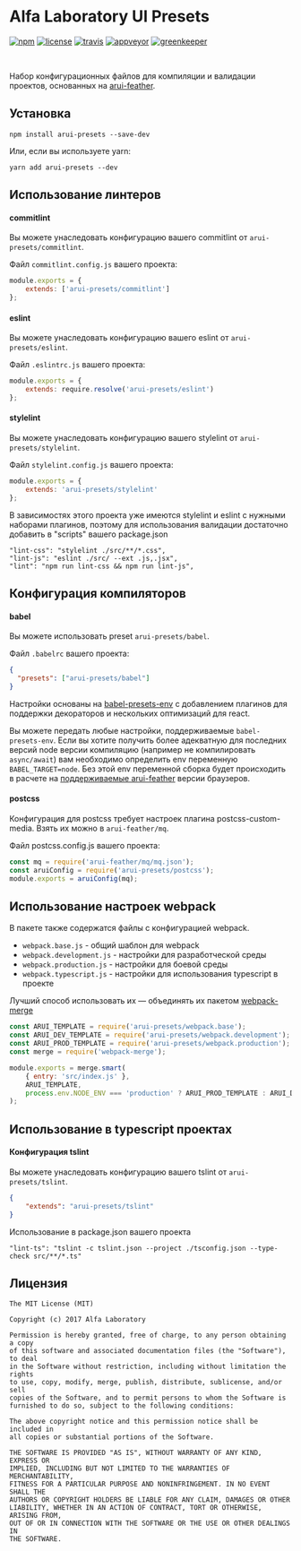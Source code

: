 Alfa Laboratory UI Presets
==========================

[![npm][npm-img]][npm]
[![license][license-img]][license]
[![travis][travis-img]][travis]
[![appveyor][appveyor-img]][appveyor]
[![greenkeeper][greenkeeper-img]][greenkeeper]

[appveyor]:        https://ci.appveyor.com/project/teryaew/arui-presets
[appveyor-img]:    https://img.shields.io/appveyor/ci/teryaew/arui-presets/master.svg?label=win
[greenkeeper]:     https://greenkeeper.io
[greenkeeper-img]: https://badges.greenkeeper.io/alfa-laboratory/arui-presets.svg
[license]:         https://opensource.org/licenses/MIT
[license-img]:     https://img.shields.io/badge/License-MIT-brightgreen.svg
[npm-img]:         https://img.shields.io/npm/v/arui-presets.svg
[npm]:             https://www.npmjs.org/package/arui-presets
[travis]:          https://travis-ci.org/alfa-laboratory/arui-presets?branch=master
[travis-img]:      https://img.shields.io/travis/alfa-laboratory/arui-presets/master.svg?label=unix

<br />

Набор конфигурационных файлов для компиляции и валидации проектов, основанных на [arui-feather](https://github.com/alfa-laboratory/arui-feather).

Установка
---------
```
npm install arui-presets --save-dev
```

Или, если вы используете yarn:
```
yarn add arui-presets --dev
```

Использование линтеров
----------------------

#### commitlint
Вы можете унаследовать конфигурацию вашего commitlint от `arui-presets/commitlint`.


Файл `commitlint.config.js` вашего проекта:
```js
module.exports = {
    extends: ['arui-presets/commitlint']
};
```


#### eslint
Вы можете унаследовать конфигурацию вашего eslint от `arui-presets/eslint`.


Файл `.eslintrc.js` вашего проекта:
```js
module.exports = {
    extends: require.resolve('arui-presets/eslint')
};
```

#### stylelint
Вы можете унаследовать конфигурацию вашего stylelint от `arui-presets/stylelint`.


Файл `stylelint.config.js` вашего проекта:
```js
module.exports = {
    extends: 'arui-presets/stylelint'
};
```

В зависимостях этого проекта уже имеются stylelint и eslint с нужными наборами плагинов, поэтому
для использования валидации достаточно добавить в "scripts" вашего package.json
```
"lint-css": "stylelint ./src/**/*.css",
"lint-js": "eslint ./src/ --ext .js,.jsx",
"lint": "npm run lint-css && npm run lint-js",
```

Конфигурация компиляторов
-------------------------

#### babel
Вы можете использовать preset `arui-presets/babel`.


Файл `.babelrc` вашего проекта:
```json
{
  "presets": ["arui-presets/babel"]
}
```

Настройки основаны на [babel-presets-env](https://babeljs.io/docs/plugins/preset-env/) с добавлением плагинов для 
поддержки декораторов и нескольких оптимизаций для react.

Вы можете передать любые настройки, поддерживаемые `babel-presets-env`.
Если вы хотите получить более адекватную для последних версий node версии компиляцию
(например не компилировать `async/await`) вам необходимо определить env переменную `BABEL_TARGET=node`.
Без этой env переменной сборка будет происходить в расчете на [поддерживаемые arui-feather](https://github.com/alfa-laboratory/arui-feather#%D0%9F%D0%BE%D0%B4%D0%B4%D0%B5%D1%80%D0%B6%D0%B8%D0%B2%D0%B0%D0%B5%D0%BC%D1%8B%D0%B5-%D0%B1%D1%80%D0%B0%D1%83%D0%B7%D0%B5%D1%80%D1%8B)
версии браузеров.  


#### postcss
Конфигурация для postcss требует настроек плагина postcss-custom-media. Взять их можно в `arui-feather/mq`.

Файл postcss.config.js вашего проекта:
```js
const mq = require('arui-feather/mq/mq.json');
const aruiConfig = require('arui-presets/postcss');
module.exports = aruiConfig(mq);
```

Использование настроек webpack
------------------------------

В пакете также содержатся файлы с конфигурацией webpack.

- `webpack.base.js` - общий шаблон для webpack
- `webpack.development.js` - настройки для разработческой среды
- `webpack.production.js` - настройки для боевой среды
- `webpack.typescript.js` - настройки для использования typescript в проекте

Лучший способ использовать их — объединять их пакетом [webpack-merge](https://github.com/survivejs/webpack-merge)

```js
const ARUI_TEMPLATE = require('arui-presets/webpack.base');
const ARUI_DEV_TEMPLATE = require('arui-presets/webpack.development');
const ARUI_PROD_TEMPLATE = require('arui-presets/webpack.production');
const merge = require('webpack-merge');

module.exports = merge.smart(
    { entry: 'src/index.js' },
    ARUI_TEMPLATE,
    process.env.NODE_ENV === 'production' ? ARUI_PROD_TEMPLATE : ARUI_DEV_TEMPLATE
);
```

Использование в typescript проектах
-----------------------------------

#### Конфигурация tslint
Вы можете унаследовать конфигурацию вашего tslint от `arui-presets/tslint`.
```json
{
    "extends": "arui-presets/tslint"
}
```

Использование в package.json вашего проекта
```
"lint-ts": "tslint -c tslint.json --project ./tsconfig.json --type-check src/**/*.ts"
```

Лицензия
--------

```
The MIT License (MIT)

Copyright (c) 2017 Alfa Laboratory

Permission is hereby granted, free of charge, to any person obtaining a copy
of this software and associated documentation files (the "Software"), to deal
in the Software without restriction, including without limitation the rights
to use, copy, modify, merge, publish, distribute, sublicense, and/or sell
copies of the Software, and to permit persons to whom the Software is
furnished to do so, subject to the following conditions:

The above copyright notice and this permission notice shall be included in
all copies or substantial portions of the Software.

THE SOFTWARE IS PROVIDED "AS IS", WITHOUT WARRANTY OF ANY KIND, EXPRESS OR
IMPLIED, INCLUDING BUT NOT LIMITED TO THE WARRANTIES OF MERCHANTABILITY,
FITNESS FOR A PARTICULAR PURPOSE AND NONINFRINGEMENT. IN NO EVENT SHALL THE
AUTHORS OR COPYRIGHT HOLDERS BE LIABLE FOR ANY CLAIM, DAMAGES OR OTHER
LIABILITY, WHETHER IN AN ACTION OF CONTRACT, TORT OR OTHERWISE, ARISING FROM,
OUT OF OR IN CONNECTION WITH THE SOFTWARE OR THE USE OR OTHER DEALINGS IN
THE SOFTWARE.
```
